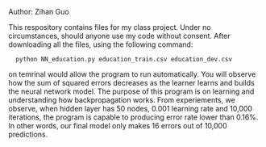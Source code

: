 Author: Zihan Guo

This respository contains files for my class project. Under no circumstances, should anyone use my code without consent. After downloading all the files, using the following command: 

      python NN_education.py education_train.csv education_dev.csv

on temrinal would allow the program to run automatically. You will observe how the sum of squared errors decreases as the learner learns and builds the neural network model. The purpose of this program is on learning and understanding how backpropagation works. From experiements, we observe, when hidden layer has 50 nodes, 0.001 learning rate and 10,000 iterations, the program is capable to producing error rate lower than 0.16%. In other words, our final model only makes 16 errors out of 10,000 predictions. 



